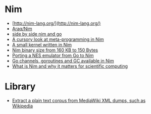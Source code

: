 Nim
===
* [http://nim-lang.org/](http://nim-lang.org/)
* [Araq/Nim](https://github.com/Araq/Nim)
* [side by side nim and go](http://rosetta.alhur.es/compare/nimrod/go/#)
* [A cursory look at meta-programming in Nim](http://blog.ldlework.com/2015/05/01/a-cursory-look-at-meta-programming-in-nim/)
* [A small kernel written in Nim](https://github.com/dom96/nimkernel)
* [Nim binary size from 160 KB to 150 Bytes](http://hookrace.net/blog/nim-binary-size/)
* [Porting a NES emulator from Go to Nim](http://hookrace.net/blog/porting-nes-go-nim/)
* [Go channels, goroutines and GC available in Nim](http://forum.nim-lang.org/t/1278)
* [What is Nim and why it matters for scientific computing](http://rnduja.github.io/2015/10/21/scientific-nim/)

# Library
* [Extract a plain text corpus from MediaWiki XML dumps, such as Wikipedia](https://github.com/rspeer/wiki2text)